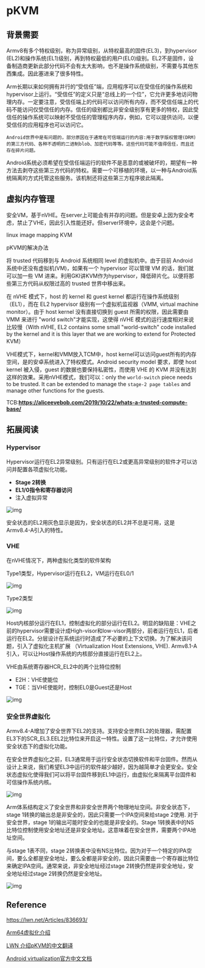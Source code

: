 # pKVM

## 背景需要

Armv8有多个特权级别，称为异常级别，从特权最高的固件(EL3)，到hypervisor (EL2)和操作系统(EL1)级别，再到特权最低的用户(EL0)级别。EL2不是固件，设备制造商更新此部分代码不会有太大影响，也不是操作系统级别，不需要与其他东西集成。因此塞进来了很多特性。

Arm长期以来如何拥有并行的“受信任”端，应用程序可以在受信任的操作系统和hypervisor上运行。“受信任”的定义只是“总线上的一个位”，它允许更多地访问物理内存。一定要注意，受信任端上的代码可以访问所有内存，而不受信任端上的代码不能访问仅受信任的内存。信任的级别都比非安全级别享有更多的特权，因此受信任的操作系统可以映射不受信任的管理程序内存，例如，它可以提供访问，以便受信任的应用程序也可以访问它。

`Android世界中是有问题的，部分原因在于通常在可信端运行的内容:用于数字版权管理(DRM)的第三方代码、各种不透明的二进制blob、加密代码等等。这些代码可能不值得信任，而且还存在碎片问题。`

Android系统必须希望在受信任端运行的软件不是恶意的或被破坏的，期望有一种方法去剥夺这些第三方代码的特权。需要一个可移植的环境，以一种与Android系统隔离的方式托管这些服务。该机制还将这些第三方程序彼此隔离。



## 虚拟内存管理



安全VM，基于nVHE。在server上可能会有并存的问题。但是安卓上因为安全考虑，禁止了VHE，因此引入性能还好。但server环境中，这会是个问题。

linux image mapping KVM

pKVM的解决办法

将 trusted 代码移到与 Android 系统相同 level 的虚拟机中。由于目前 Android 系统中还没有虚拟机(VM)，如果有一个 hypervisor 可以管理 VM 的话，我们就可以加一些 VM 进来。利用GKI讲KVM作为hypervisor，降低碎片化。以便将那些第三方代码从权限过高的 trusted 世界中移出来。

在 nVHE 模式下，host 的 kernel 和 guest kernel 都运行在操作系统级别（EL1），而在 EL2 hypervisor 级别有一个虚拟机监视器（VMM, virtual machine monitor）。由于 host kernel 没有直接切换到 guest 所需的权限，因此需要由 VMM 来进行 "world switch"才能实现，这使得 nVHE 模式的运行速度相对来说比较慢（With nVHE, EL2 contains some small "world-switch" code installed by the kernel and it is this layer that we are working to extend for Protected KVM）

VHE模式下，kernel和VMM放入TCM中，host kernel可以访问guest所有的内存空间，是的安卓系统进入了特权模式。Android security model 要求，即使 host kernel 被入侵，guest 的数据也要保持私密性，而使用 VHE 的 KVM 并没有达到这样的效果。采用nVHE模式，我们可以：only the `world-switch` piece needs to be trusted. It can be extended to manage the `stage-2 page tables` and manage other functions for the guests. 



TCB:**https://aliceevebob.com/2019/10/22/whats-a-trusted-compute-base/**



## 拓展阅读

### Hypervisor

Hypervisor运行在EL2异常级别。只有运行在EL2或更高异常级别的软件才可以访问并配置各项虚拟化功能。

- **Stage 2转换**
- **EL1/0指令和寄存器访问**
- 注入虚拟异常

![img](/Users/kevin/repo/devbox/notes/confidential_computing/virtualization-aarch64.png)

安全状态的EL2用灰色显示是因为，安全状态的EL2并不总是可用，这是Armv8.4-A引入的特性。







### VHE

在nVHE情况下，两种虚拟化类型的软件架构

Type1类型，Hypervisor运行在EL2，VM运行在EL0/1

![img](/Users/kevin/repo/devbox/notes/confidential_computing/type1.png)

Type2类型

![img](/Users/kevin/repo/devbox/notes/confidential_computing/type2.png)

Host内核部分运行在EL1，控制虚拟化的部分运行在EL2。明显的缺陷是：VHE之前的hypervisor需要设计成High-visor和low-visor两部分，前者运行在EL1，后者运行在EL2。分层设计在系统运行时造成了不必要的上下文切换。为了解决该问题，引入了虚拟化主机扩展 （Virtualization Host Extensions, VHE). Armv8.1-A引入，可以让Host操作系统的内核部分直接运行在EL2上。



VHE由系统寄存器HCR_EL2中的两个比特位控制

- E2H：VHE使能位
- TGE：当VHE使能时，控制EL0是Guest还是Host

![img](/Users/kevin/repo/devbox/notes/confidential_computing/vhe.png)

### 安全世界虚拟化

Armv8.4-A增加了安全世界下EL2的支持。支持安全世界EL2的处理器，需配置EL3下的SCR_EL3.EEL2比特位来开启这一特性。设置了这一比特位，才允许使用安全状态下的虚拟化功能。

在安全世界虚拟化之前，EL3通常用于运行安全状态切换软件和平台固件。然而从设计上来说，我们希望EL3中运行的软件越少越好，因为越简单才会更安全。安全状态虚拟化使得我们可以将平台固件移到EL1中运行，由虚拟化来隔离平台固件和可信操作系统内核。

![img](/Users/kevin/repo/devbox/notes/confidential_computing/sel2.png)



Arm体系结构定义了安全世界和非安全世界两个物理地址空间。非安全状态下，stage 1转换的输出总是非安全的，因此只需要一个IPA空间来给stage 2使用. 对于安全世界，stage 1的输出可能时安全的也能是非安全的。Stage 1转换表中的NS比特位控制使用安全地址还是非安全地址。这意味着在安全世界，需要两个IPA地址空间。



与stage 1表不同，stage 2转换表中没有NS比特位。因为对于一个特定的IPA空间，要么全都是安全地址，要么全都是非安全的，因此只需要由一个寄存器比特位来确定IPA空间。通常来说，非安全地址经过stage 2转换仍然是非安全地址，安全地址经过stage 2转换仍然是安全地址。



![img](/Users/kevin/repo/devbox/notes/confidential_computing/secure-world.png)



## Reference

https://lwn.net/Articles/836693/

[Arm64虚拟化介绍](https://calinyara.github.io/technology/2019/11/03/armv8-virtualization.html)

[LWN 介绍pKVM的中文翻译](https://mp.weixin.qq.com/s/QKZFqxRPlxljeC7EBaGyGg)

[Android virtualization官方中文文档](https://source.android.com/docs/core/virtualization/architecture)